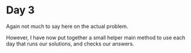 # Day 3

Again not much to say here on the actual problem.

However, I have now put together a small helper main method to use each day that runs our solutions, and checks our answers.